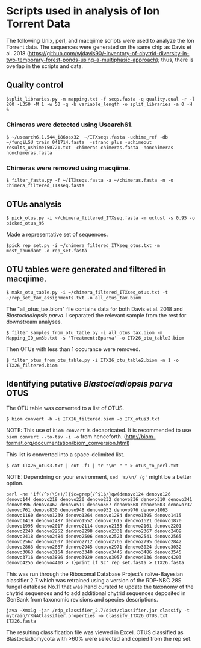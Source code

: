 # Scripts used in analysis of Ion Torrent Data

The following Unix, perl, and macqiime scripts were used to analyze the Ion Torrent data. The sequences were generated on the same chip as Davis et al. 2018 (https://github.com/wjdavis90/-Inventory-of-chytrid-diversity-in-two-temporary-forest-ponds-using-a-multiphasic-approach); thus, there is overlap in the scripts and data. 

## Quality control

`$split_libraries.py -m mapping.txt -f seqs.fasta -q quality.qual -r -l 200 -L350 -M 1 -w 50 -g -b variable_length -o split_libraries -a 0 -H 6`

### Chimeras were detected using Usearch61. 

`$ ~/usearch6.1.544_i86osx32  ~/ITXseqs.fasta -uchime_ref -db ~/fungiLSU_train_041714.fasta  -strand plus -uchimeout results_ushime150721.txt -chimeras chimeras.fasta -nonchimeras nonchimeras.fasta`

### Chimeras were removed using macqiime.

`$ filter_fasta.py -f ~/ITXseqs.fasta -a ~/chimeras.fasta -n -o chimera_filtered_ITXseq.fasta`

## OTUs analysis

`$ pick_otus.py -i ~/chimera_filtered_ITXseq.fasta -m uclust -s 0.95 -o picked_otus_95`

Made a representative set of sequences.

`$pick_rep_set.py -i ~/chimera_filtered_ITXseq_otus.txt -m most_abundant -o rep_set.fasta`

## OTU tables were generated and filtered in macqiime.

`$ make_otu_table.py -i ~/chimera_filtered_ITXseq_otus.txt -t ~/rep_set_tax_assignments.txt -o all_otus_tax.biom`

The "all_otus_tax.biom" file contains data for both Davis et al. 2018 and *Blastocladiopsis parva*. I separated the relevant sample from the rest for downstream analyses.

`$ filter_samples_from_otu_table.py -i all_otus_tax.biom -m Mapping_ID_wm3b.txt -s 'Treatment:Bparva' -o ITX26_otu_table2.biom`

Then OTUs with less than 1 occurance were removed.

`$ filter_otus_from_otu_table.py -i ITX26_otu_table2.biom -n 1 -o ITX26_filtered.biom`

## Identifying putative *Blastocladiopsis parva* OTUS

The OTU table was converted to a list of OTUS.

`$ biom convert -b -i ITX26_filtered.biom -o ITX_otus3.txt`

NOTE: This use of `biom convert` is decapricated. It is recommended to use `biom convert --to-tsv -i -o` from henceforth. (http://biom-format.org/documentation/biom_conversion.html)

This list is converted into a space-delimited list.

`$ cat ITX26_otus3.txt | cut -f1 | tr "\n" " " > otus_to_perl.txt`

NOTE: Dependning on your environment, `sed 's/\n/ /g'` might be a better option.

`perl -ne 'if(/^>(\S+)/){$c=grep{/^$1$/}qw(denovo124 denovo126 denovo144 denovo219 denovo220 denovo232 denovo236 denovo310 denovo341 denovo396 denovo462 denovo519 denovo567 denovo568 denovo603 denovo737 denovo761 denovo830 denovo948 denovo952 denovo976 denovo1063 denovo1160 denovo1239 denovo1264 denovo1284 denovo1395 denovo1415 denovo1419 denovo1487 denovo1552 denovo1615 denovo1621 denovo1870 denovo1995 denovo2017 denovo2114 denovo2155 denovo2161 denovo2201 denovo2240 denovo2252 denovo2298 denovo2331 denovo2367 denovo2409 denovo2418 denovo2484 denovo2506 denovo2523 denovo2541 denovo2565 denovo2567 denovo2607 denovo2712 denovo2766 denovo2795 denovo2842 denovo2863 denovo2887 denovo2945 denovo2971 denovo3024 denovo3032 denovo3063 denovo3164 denovo3340 denovo3445 denovo3486 denovo3545 denovo3716 denovo3896 denovo3929 denovo3957 denovo4036 denovo4203 denovo4255 denovo4410 > )}print if $c' rep_set.fasta > ITX26.fasta`

This was run through the Ribosomal Database Project’s naïve-Bayesian classifier 2.7 which was retrained using a version of the RDP-NBC 28S fungal database No.11 that was hand curated to update the taxonomy of the chytrid sequences and to add additional chytrid sequences deposited in GenBank from taxonomic revisions and species descriptions. 

`java -Xmx1g -jar /rdp_classifier_2.7/dist/classifier.jar classify -t mytrain/rRNAClassifier.properties -o Classify_ITX26_OTUS.txt ITX26.fasta`

The resulting classification file was viewed in Excel. OTUS classified as Blastocladiomycota with >60% were selected and copied from the rep set.
